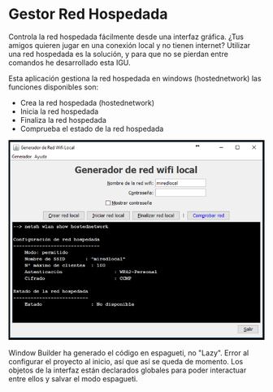 # Gestor Red Hospedada
Controla la red hospedada fácilmente desde una interfaz gráfica. ¿Tus amigos quieren jugar en una conexión local y no tienen internet? Utilizar una red hospedada es la solución, y para que no se pierdan entre comandos he desarrollado esta IGU.

Esta aplicación gestiona la red hospedada en windows (hostednetwork) las funciones disponibles son:

* Crea la red hospedada (hostednetwork)
* Inicia la red hospedada
* Finaliza la red hospedada
* Comprueba el estado de la red hospedada

<img src="captura_gestor_red_hospedada_v2.PNG" width="650px">

Window Builder ha generado el código en espagueti, no "Lazy". Error al configurar el proyecto al inicio, así que así se queda de momento. Los objetos de la interfaz están declarados globales para poder interactuar entre ellos y salvar el modo espagueti.
